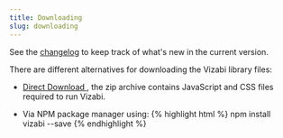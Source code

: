 ```yaml
---
title: Downloading
slug: downloading
---
```


See the <a href="https://github.com/Gapminder/vizabi/releases" target="_blank">changelog</a> to keep track of what's new in the current version.

There are different alternatives for downloading the Vizabi library files:

- <a href="//s3-eu-west-1.amazonaws.com/static.gapminderdev.org/vizabi/{{ site.vizabi_version }}/download/vizabi.zip" target="_blank"> Direct Download </a>, the zip archive contains JavaScript and CSS files required to run Vizabi.

- Via NPM package manager using:
{% highlight html %}
npm install vizabi --save
{% endhighlight %}
